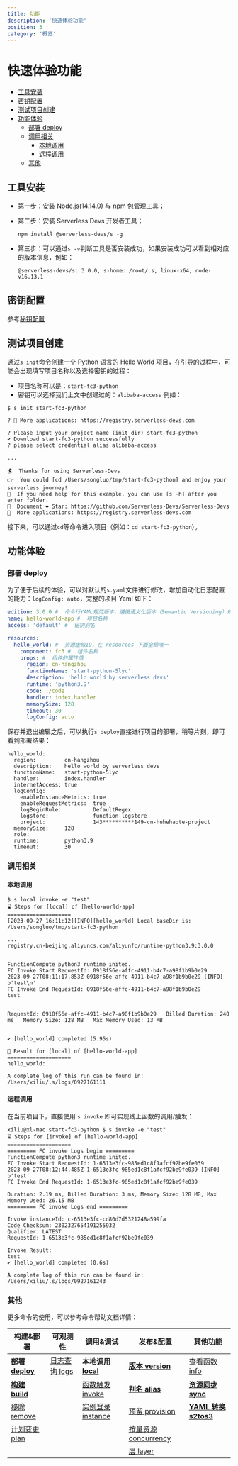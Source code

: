 ```yaml
---
title: 功能
description: '快速体验功能'
position: 3
category: '概览'
---
```


# 快速体验功能

- [工具安装](#工具安装)
- [密钥配置](#密钥配置)
- [测试项目创建](#测试项目创建)
- [功能体验](#功能体验)
  - [部署 deploy](#部署-deploy)
  - [调用相关](#调用相关)
    - [本地调用](#本地调用)
    - [远程调用](#远程调用)
    <!-- - [可观测性](#可观测性)
    - [日志查看](#日志查看) -->
  - [其他](#其他)

## 工具安装

- 第一步：安装 Node.js(14.14.0) 与 npm 包管理工具；
- 第二步：安装 Serverless Devs 开发者工具；

  ```shell script
  npm install @serverless-devs/s -g
  ```

- 第三步：可以通过`s -v`判断工具是否安装成功，如果安装成功可以看到相对应的版本信息，例如：

  ```shell script
  @serverless-devs/s: 3.0.0, s-home: /root/.s, linux-x64, node-v16.13.1
  ```

## 密钥配置

参考[秘钥配置](./config.md)

## 测试项目创建

通过`s init`命令创建一个 Python 语言的 Hello World 项目，在引导的过程中，可能会出现填写项目名称以及选择密钥的过程：

- 项目名称可以是：`start-fc3-python`
- 密钥可以选择我们上文中创建过的：`alibaba-access`
  例如：

```shell script
$ s init start-fc3-python

? 🚀 More applications: https://registry.serverless-devs.com

? Please input your project name (init dir) start-fc3-python
✔ Download start-fc3-python successfully
? please select credential alias alibaba-access

...

🏄‍  Thanks for using Serverless-Devs
👉  You could [cd /Users/songluo/tmp/start-fc3-python] and enjoy your serverless journey!
🧭️  If you need help for this example, you can use [s -h] after you enter folder.
💞  Document ❤ Star: https://github.com/Serverless-Devs/Serverless-Devs
🚀  More applications: https://registry.serverless-devs.com

```

接下来，可以通过`cd`等命令进入项目（例如：`cd start-fc3-python`）。

## 功能体验

### 部署 deploy

为了便于后续的体验，可以对默认的`s.yaml`文件进行修改，增加自动化日志配置的能力：`logConfig: auto`，完整的项目 Yaml 如下：

```yaml
edition: 3.0.0 #  命令行YAML规范版本，遵循语义化版本（Semantic Versioning）规范
name: hello-world-app #  项目名称
access: 'default' #  秘钥别名

resources:
  hello_world: #  资源虚拟ID，在 resources 下面全局唯一
    component: fc3 #  组件名称
    props: #  组件的属性值
      region: cn-hangzhou
      functionName: 'start-python-5lyc'
      description: 'hello world by serverless devs'
      runtime: 'python3.9'
      code: ./code
      handler: index.handler
      memorySize: 128
      timeout: 30
      logConfig: auto
```

保存并退出编辑之后，可以执行`s deploy`直接进行项目的部署，稍等片刻，即可看到部署结果：

```shell script
hello_world:
  region:         cn-hangzhou
  description:    hello world by serverless devs
  functionName:   start-python-5lyc
  handler:        index.handler
  internetAccess: true
  logConfig:
    enableInstanceMetrics: true
    enableRequestMetrics:  true
    logBeginRule:          DefaultRegex
    logstore:              function-logstore
    project:               143**********149-cn-huhehaote-project
  memorySize:     128
  role:
  runtime:        python3.9
  timeout:        30
```

### 调用相关

#### 本地调用

```
$ s local invoke -e "test"
⌛ Steps for [local] of [hello-world-app]
====================
[2023-09-27 16:11:12][INFO][hello_world] Local baseDir is: /Users/songluo/tmp/start-fc3-python

...
registry.cn-beijing.aliyuncs.com/aliyunfc/runtime-python3.9:3.0.0


FunctionCompute python3 runtime inited.
FC Invoke Start RequestId: 0918f56e-affc-4911-b4c7-a98f1b9b0e29
2023-09-27T08:11:17.853Z 0918f56e-affc-4911-b4c7-a98f1b9b0e29 [INFO] b'test\n'
FC Invoke End RequestId: 0918f56e-affc-4911-b4c7-a98f1b9b0e29
test


RequestId: 0918f56e-affc-4911-b4c7-a98f1b9b0e29   Billed Duration: 240 ms   Memory Size: 128 MB   Max Memory Used: 13 MB


✔ [hello_world] completed (5.95s)

🚀 Result for [local] of [hello-world-app]
====================
hello_world:

A complete log of this run can be found in: /Users/xiliu/.s/logs/0927161111
```

#### 远程调用

在当前项目下，直接使用 `s invoke` 即可实现线上函数的调用/触发：

```
xiliu@xl-mac start-fc3-python $ s invoke -e "test"
⌛ Steps for [invoke] of [hello-world-app]
====================
========= FC invoke Logs begin =========
FunctionCompute python3 runtime inited.
FC Invoke Start RequestId: 1-6513e3fc-985ed1c8f1afcf92be9fe039
2023-09-27T08:12:44.485Z 1-6513e3fc-985ed1c8f1afcf92be9fe039 [INFO] b'test'
FC Invoke End RequestId: 1-6513e3fc-985ed1c8f1afcf92be9fe039

Duration: 2.19 ms, Billed Duration: 3 ms, Memory Size: 128 MB, Max Memory Used: 26.15 MB
========= FC invoke Logs end =========

Invoke instanceId: c-6513e3fc-cd80d7d5321248a599fa
Code Checksum: 2302327654191255932
Qualifier: LATEST
RequestId: 1-6513e3fc-985ed1c8f1afcf92be9fe039

Invoke Result:
test
✔ [hello_world] completed (0.6s)

A complete log of this run can be found in: /Users/xiliu/.s/logs/0927161243
```

<!-- ### 可观测性

#### 日志查看

在当前项目下，直接使用 `s logs` 命令，可以进行日志查看，也可以通过 `s logs -t` 进入到 `tail` 模式：

```shell script

FunctionCompute python3 runtime inited.

FC Invoke Start RequestId: eb9cf022-297e-4a27-b3bf-ad304f6e04c9
FC Invoke End RequestId: eb9cf022-297e-4a27-b3bf-ad304f6e04c9
``` -->

### 其他

更多命令的使用，可以参考命令帮助文档详情：

| 构建&部署                              | 可观测性                           | 调用&调试                                  | 发布&配置                                        | 其他功能                                    |
| -------------------------------------- | ---------------------------------- | ------------------------------------------ | ------------------------------------------------ | ------------------------------------------- |
| [**部署 deploy**](./command/deploy.md) | [日志查询 logs](./command/logs.md) | [**本地调用 local**](./command/local.md)   | [**版本 version**](./command/version.md)         | [查看函数 info](./command/info.md)          |
| [**构建 build**](./command/build.md)   |                                    | [函数触发 invoke](./command/invoke.md)     | [**别名 alias**](./command/alias.md)             | [**资源同步 sync**](./command/sync.md)      |
| [移除 remove](./command/remove.md)     |                                    | [实例登录 instance](./command/instance.md) | [预留 provision](./command/provision.md)         | [**YAML 转换 s2tos3**](./command/s2tos3.md) |
| [计划变更 plan](./command/plan.md)     |                                    |                                            | [按量资源 concurrency](./command/concurrency.md) |                                             |
|                                        |                                    |                                            | [层 layer](./command/layer.md)                   |                                             |
